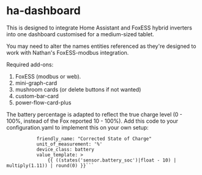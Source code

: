 # ha-dashboard

This is designed to integrate Home Assistant and FoxESS hybrid inverters into one dashboard customised for a medium-sized tablet.

You may need to alter the names entities referenced as they're designed to work with Nathan's FoxESS-modbus integration.

Required add-ons:

1. FoxESS (modbus or web).
2. mini-graph-card
3. mushroom cards (or delete buttons if not wanted)
4. custom-bar-card
5. power-flow-card-plus

The battery percentage is adapted to reflect the true charge level (0 - 100%, instead of the Fox reported 10 - 100%). Add this code to your configuration.yaml to implement this on your own setup:

```battery_soc_corrected:
           friendly_name: "Corrected State of Charge"
           unit_of_measurement: '%'
           device_class: battery
           value_template: >
               {{ ((states('sensor.battery_soc')|float - 10) | multiply(1.11)) | round(0) }}```
